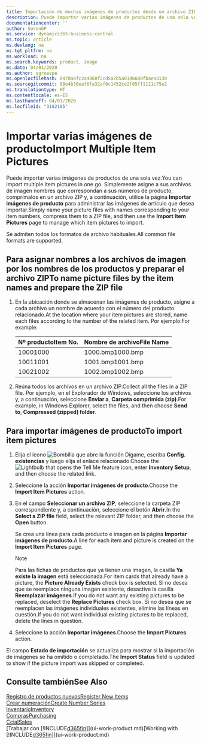 ```yaml
---
title: Importación de muchas imágenes de productos desde un archivo ZIP| Documentos de Microsoft
description: Puede importar varias imágenes de productos de una sola vez. Simplemente asigne a sus archivos de imagen nombres que correspondan a sus números de producto, comprímalos en un archivo zip y, a continuación, utilice la página Importar imágenes de producto para administrar las imágenes de artículo que desea importar.
documentationcenter: ''
author: SorenGP
ms.service: dynamics365-business-central
ms.topic: article
ms.devlang: na
ms.tgt_pltfrm: na
ms.workload: na
ms.search.keywords: product, image
ms.date: 04/01/2020
ms.author: sgroespe
ms.openlocfilehash: 8478a6fc2a4860f2cd5a2b5a01d6680fbaea3130
ms.sourcegitcommit: 88e4b30eaf6fa32af0c1452ce2f85ff1111c75e2
ms.translationtype: HT
ms.contentlocale: es-ES
ms.lasthandoff: 04/01/2020
ms.locfileid: "3182185"
---
```

# <a name="import-multiple-item-pictures"></a><span data-ttu-id="9de89-104">Importar varias imágenes de producto</span><span class="sxs-lookup"><span data-stu-id="9de89-104">Import Multiple Item Pictures</span></span>
<span data-ttu-id="9de89-105">Puede importar varias imágenes de productos de una sola vez.</span><span class="sxs-lookup"><span data-stu-id="9de89-105">You can import multiple item pictures in one go.</span></span> <span data-ttu-id="9de89-106">Simplemente asigne a sus archivos de imagen nombres que correspondan a sus números de producto, comprímalos en un archivo ZIP y, a continuación, utilice la página **Importar imágenes de producto** para administrar las imágenes de artículo que desea importar.</span><span class="sxs-lookup"><span data-stu-id="9de89-106">Simply name your picture files with names corresponding to your item numbers, compress them to a ZIP file, and then use the **Import Item Pictures** page to manage which item pictures to import.</span></span>

<span data-ttu-id="9de89-107">Se admiten todos los formatos de archivo habituales.</span><span class="sxs-lookup"><span data-stu-id="9de89-107">All common file formats are supported.</span></span>

## <a name="to-name-picture-files-by-the-item-names-and-prepare-the-zip-file"></a><span data-ttu-id="9de89-108">Para asignar nombres a los archivos de imagen por los nombres de los productos y preparar el archivo ZIP</span><span class="sxs-lookup"><span data-stu-id="9de89-108">To name picture files by the item names and prepare the ZIP file</span></span>
1. <span data-ttu-id="9de89-109">En la ubicación donde se almacenan las imágenes de producto, asigne a cada archivo un nombre de acuerdo con el número del producto relacionado.</span><span class="sxs-lookup"><span data-stu-id="9de89-109">At the location where your item pictures are stored, name each files according to the number of the related item.</span></span> <span data-ttu-id="9de89-110">Por ejemplo:</span><span class="sxs-lookup"><span data-stu-id="9de89-110">For example:</span></span>

    |<span data-ttu-id="9de89-111">Nº producto</span><span class="sxs-lookup"><span data-stu-id="9de89-111">Item No.</span></span>|<span data-ttu-id="9de89-112">Nombre de archivo</span><span class="sxs-lookup"><span data-stu-id="9de89-112">File Name</span></span>|
    |-|-|
    |<span data-ttu-id="9de89-113">1000</span><span class="sxs-lookup"><span data-stu-id="9de89-113">1000</span></span>|<span data-ttu-id="9de89-114">1000.bmp</span><span class="sxs-lookup"><span data-stu-id="9de89-114">1000.bmp</span></span>|
    |<span data-ttu-id="9de89-115">1001</span><span class="sxs-lookup"><span data-stu-id="9de89-115">1001</span></span>|<span data-ttu-id="9de89-116">1001.bmp</span><span class="sxs-lookup"><span data-stu-id="9de89-116">1001.bmp</span></span>|
    |<span data-ttu-id="9de89-117">1002</span><span class="sxs-lookup"><span data-stu-id="9de89-117">1002</span></span>|<span data-ttu-id="9de89-118">1002.bmp</span><span class="sxs-lookup"><span data-stu-id="9de89-118">1002.bmp</span></span>|

2. <span data-ttu-id="9de89-119">Reúna todos los archivos en un archivo ZIP.</span><span class="sxs-lookup"><span data-stu-id="9de89-119">Collect all the files in a ZIP file.</span></span> <span data-ttu-id="9de89-120">Por ejemplo, en el Explorador de Windows, seleccione los archivos y, a continuación, seleccione **Enviar a**, **Carpeta comprimida (zip)**.</span><span class="sxs-lookup"><span data-stu-id="9de89-120">For example, in Windows Explorer, select the files, and then choose **Send to**, **Compressed (zipped) folder**.</span></span>     

## <a name="to-import-item-pictures"></a><span data-ttu-id="9de89-121">Para importar imágenes de producto</span><span class="sxs-lookup"><span data-stu-id="9de89-121">To import item pictures</span></span>
1. <span data-ttu-id="9de89-122">Elija el icono ![Bombilla que abre la función Dígame](media/ui-search/search_small.png "Dígame qué desea hacer"), escriba **Config. existencias** y luego elija el enlace relacionado.</span><span class="sxs-lookup"><span data-stu-id="9de89-122">Choose the ![Lightbulb that opens the Tell Me feature](media/ui-search/search_small.png "Tell me what you want to do") icon, enter **Inventory Setup**, and then choose the related link.</span></span>
2. <span data-ttu-id="9de89-123">Seleccione la acción **Importar imágenes de producto**.</span><span class="sxs-lookup"><span data-stu-id="9de89-123">Choose the **Import Item Pictures** action.</span></span>
3. <span data-ttu-id="9de89-124">En el campo **Seleccionar un archivo ZIP**, seleccione la carpeta ZIP correspondiente y, a continuación, seleccione el botón **Abrir**.</span><span class="sxs-lookup"><span data-stu-id="9de89-124">In the **Select a ZIP file** field, select the relevant ZIP folder, and then choose the **Open** button.</span></span>

    <span data-ttu-id="9de89-125">Se crea una línea para cada producto e imagen en la página **Importar imágenes de producto**.</span><span class="sxs-lookup"><span data-stu-id="9de89-125">A line for each item and picture is created on the **Import Item Pictures** page.</span></span>

    > [!NOTE]
    > <span data-ttu-id="9de89-126">Para las fichas de productos que ya tienen una imagen, la casilla **Ya existe la imagen** está seleccionada.</span><span class="sxs-lookup"><span data-stu-id="9de89-126">For item cards that already have a picture, the **Picture Already Exists** check box is selected.</span></span> <span data-ttu-id="9de89-127">Si no desea que se reemplace ninguna imagen existente, desactive la casilla **Reemplazar imágenes**.</span><span class="sxs-lookup"><span data-stu-id="9de89-127">If you do not want any existing pictures to be replaced, deselect the **Replace Pictures** check box.</span></span> <span data-ttu-id="9de89-128">Si no desea que se reemplacen las imágenes individuales existentes, elimine las líneas en cuestión.</span><span class="sxs-lookup"><span data-stu-id="9de89-128">If you do not want individual existing pictures to be replaced, delete the lines in question.</span></span>

3. <span data-ttu-id="9de89-129">Seleccione la acción **Importar imágenes**.</span><span class="sxs-lookup"><span data-stu-id="9de89-129">Choose the **Import Pictures** action.</span></span>

<span data-ttu-id="9de89-130">El campo **Estado de importación** se actualiza para mostrar si la importación de imágenes se ha omitido o completado.</span><span class="sxs-lookup"><span data-stu-id="9de89-130">The **Import Status** field is updated to show if the picture import was skipped or completed.</span></span>       

## <a name="see-also"></a><span data-ttu-id="9de89-131">Consulte también</span><span class="sxs-lookup"><span data-stu-id="9de89-131">See Also</span></span>
[<span data-ttu-id="9de89-132">Registro de productos nuevos</span><span class="sxs-lookup"><span data-stu-id="9de89-132">Register New Items</span></span>](inventory-how-register-new-items.md)  
[<span data-ttu-id="9de89-133">Crear numeración</span><span class="sxs-lookup"><span data-stu-id="9de89-133">Create Number Series</span></span>](ui-create-number-series.md)  
[<span data-ttu-id="9de89-134">Inventario</span><span class="sxs-lookup"><span data-stu-id="9de89-134">Inventory</span></span>](inventory-manage-inventory.md)  
[<span data-ttu-id="9de89-135">Compras</span><span class="sxs-lookup"><span data-stu-id="9de89-135">Purchasing</span></span>](purchasing-manage-purchasing.md)  
[<span data-ttu-id="9de89-136">Ccial</span><span class="sxs-lookup"><span data-stu-id="9de89-136">Sales</span></span>](sales-manage-sales.md)  
<span data-ttu-id="9de89-137">[Trabajar con [!INCLUDE[d365fin](includes/d365fin_md.md)]](ui-work-product.md)</span><span class="sxs-lookup"><span data-stu-id="9de89-137">[Working with [!INCLUDE[d365fin](includes/d365fin_md.md)]](ui-work-product.md)</span></span>
